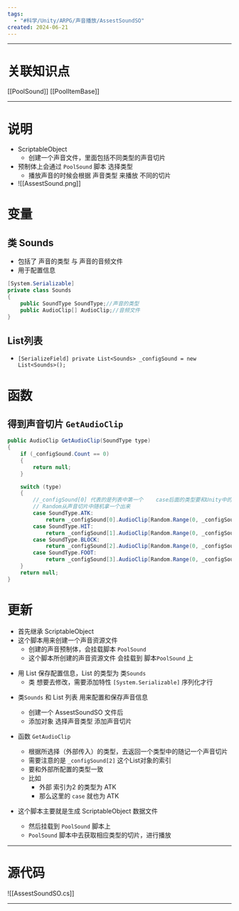 ```yaml
---
tags:
  - "#科学/Unity/ARPG/声音播放/AssestSoundSO"
created: 2024-06-21
---
```


---
# 关联知识点

[[PoolSound]] [[PoolItemBase]]

---
# 说明

- ScriptableObject
	- 创建一个声音文件，里面包括不同类型的声音切片
- 预制体上会通过 `PoolSound` 脚本 选择类型
	- 播放声音的时候会根据 声音类型 来播放 不同的切片
- ![[AssestSound.png]]
# 变量
## 类 Sounds

- 包括了 声音的类型 与 声音的音频文件
- 用于配置信息
```C#
[System.Serializable]
private class Sounds
{
	public SoundType SoundType;//声音的类型
	public AudioClip[] AudioClip;//音频文件
}
```
## List列表

- `[SerializeField] private List<Sounds> _configSound = new List<Sounds>();`
# 函数

## 得到声音切片 `GetAudioClip`

```C#
public AudioClip GetAudioClip(SoundType type)
{
	if (_configSound.Count == 0)
	{
		return null;
	}

	switch (type)
	{
		//_configSound[0] 代表的是列表中第一个    case后面的类型要和Unity中的顺序一致     
		// Random从声音切片中随机拿一个出来
		case SoundType.ATK:
			return _configSound[0].AudioClip[Random.Range(0, _configSound[0].AudioClip.Length)];
		case SoundType.HIT:
			return _configSound[1].AudioClip[Random.Range(0, _configSound[1].AudioClip.Length)];
		case SoundType.BLOCK:
			return _configSound[2].AudioClip[Random.Range(0, _configSound[2].AudioClip.Length)];
		case SoundType.FOOT:
			return _configSound[3].AudioClip[Random.Range(0, _configSound[3].AudioClip.Length)];
	}
	return null;
}
```
# 更新

- 首先继承 ScriptableObject
- 这个脚本用来创建一个声音资源文件
	- 创建的声音预制体，会挂载脚本 `PoolSound`
	- 这个脚本所创建的声音资源文件 会挂载到 脚本`PoolSound` 上

* 用 List 保存配置信息，List 的类型为 类`Sounds`
	- 类 想要去修改，需要添加特性 `[System.Serializable]` 序列化才行
- 类`Sounds` 和 List 列表 用来配置和保存声音信息
	- 创建一个 AssestSoundSO 文件后
	- 添加对象 选择声音类型 添加声音切片

- 函数 `GetAudioClip`
	- 根据所选择（外部传入）的类型，去返回一个类型中的随记一个声音切片
	- 需要注意的是 `_configSound[2]` 这个List对象的索引
	- 要和外部所配置的类型一致
	- 比如
		- 外部 索引为2 的类型为 ATK
		- 那么这里的 `case` 就也为 ATK

- 这个脚本主要就是生成 ScriptableObject 数据文件
	- 然后挂载到 `PoolSound` 脚本上
	- `PoolSound` 脚本中去获取相应类型的切片，进行播放

---
# 源代码

![[AssestSoundSO.cs]]

---